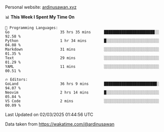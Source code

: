 Personal website: [ardinusawan.xyz](https://ardinusawan.xyz)

<!--START_SECTION:waka-->
📊 **This Week I Spent My Time On** 

```text
💬 Programming Languages: 
Go                       35 hrs 35 mins      ███████████████████████░░   92.58 % 
Python                   1 hr 34 mins        █░░░░░░░░░░░░░░░░░░░░░░░░   04.08 % 
Markdown                 31 mins             ░░░░░░░░░░░░░░░░░░░░░░░░░   01.35 % 
Text                     29 mins             ░░░░░░░░░░░░░░░░░░░░░░░░░   01.29 % 
YAML                     11 mins             ░░░░░░░░░░░░░░░░░░░░░░░░░   00.51 % 

🔥 Editors: 
GoLand                   36 hrs 9 mins       ████████████████████████░   94.07 % 
Neovim                   2 hrs 14 mins       █░░░░░░░░░░░░░░░░░░░░░░░░   05.84 % 
VS Code                  2 mins              ░░░░░░░░░░░░░░░░░░░░░░░░░   00.09 % 
```


 Last Updated on 02/03/2025 01:44:56 UTC
<!--END_SECTION:waka-->
Data taken from https://wakatime.com/@ardinusawan
